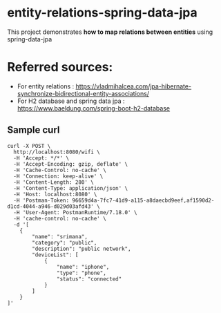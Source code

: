 # entity-relations-spring-data-jpa
This project demonstrates **how to map relations between entities** using spring-data-jpa

# Referred sources:
 - For entity relations : https://vladmihalcea.com/jpa-hibernate-synchronize-bidirectional-entity-associations/
 - For H2 database and spring data jpa : https://www.baeldung.com/spring-boot-h2-database

## Sample curl

```
curl -X POST \
  http://localhost:8080/wifi \
  -H 'Accept: */*' \
  -H 'Accept-Encoding: gzip, deflate' \
  -H 'Cache-Control: no-cache' \
  -H 'Connection: keep-alive' \
  -H 'Content-Length: 280' \
  -H 'Content-Type: application/json' \
  -H 'Host: localhost:8080' \
  -H 'Postman-Token: 96659d4a-7fc7-41d9-a115-a8daecbd9eef,af1590d2-d1cd-4044-a946-d029d03afd43' \
  -H 'User-Agent: PostmanRuntime/7.18.0' \
  -H 'cache-control: no-cache' \
  -d '[
    {
        "name": "srimana",
        "category": "public",
        "description": "public network",
        "deviceList": [
            {
                "name": "iphone",
                "type": "phone",
                "status": "connected"
            }
        ]
    }
]'
```
